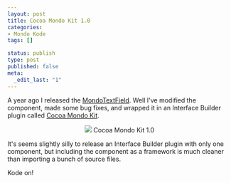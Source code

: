 ```yaml
--- 
layout: post
title: Cocoa Mondo Kit 1.0
categories: 
- Mondo Kode
tags: []

status: publish
type: post
published: false
meta: 
  _edit_last: "1"
---
```

A year ago I released the <a href="http://www.preenandprune.com/cocoamondo/?p=141">MondoTextField</a>. Well I've modified the component, made some bug fixes, and wrapped it in an Interface Builder plugin called <a href="http://mcormier.github.com/CocoaMondoKit/">Cocoa Mondo Kit</a>.

<center>
<a href="http://mcormier.github.com/CocoaMondoKit/"  ><img src="http://mcormier.github.com/CocoaMondoKit/images/zip.png" border=0></a>
Cocoa Mondo Kit 1.0</center>


It's seems slightly silly to release an Interface Builder plugin with only one component, but including the component as a framework is much cleaner than importing a bunch of source files.

Kode on!

